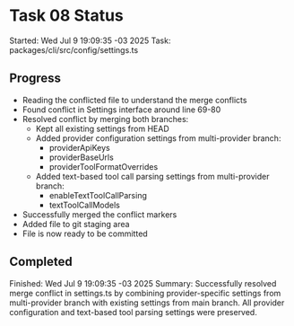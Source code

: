 # Task 08 Status

Started: Wed Jul 9 19:09:35 -03 2025
Task: packages/cli/src/config/settings.ts

## Progress

- Reading the conflicted file to understand the merge conflicts
- Found conflict in Settings interface around line 69-80
- Resolved conflict by merging both branches:
  - Kept all existing settings from HEAD
  - Added provider configuration settings from multi-provider branch:
    - providerApiKeys
    - providerBaseUrls
    - providerToolFormatOverrides
  - Added text-based tool call parsing settings from multi-provider branch:
    - enableTextToolCallParsing
    - textToolCallModels
- Successfully merged the conflict markers
- Added file to git staging area
- File is now ready to be committed

## Completed

Finished: Wed Jul 9 19:09:35 -03 2025
Summary: Successfully resolved merge conflict in settings.ts by combining provider-specific settings from multi-provider branch with existing settings from main branch. All provider configuration and text-based tool parsing settings were preserved.
